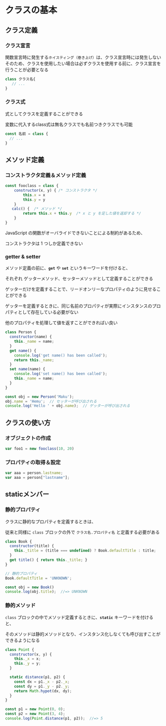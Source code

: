 # クラスの基本



## クラス定義



### クラス宣言

関数宣言時に発生する`ホイスティング（巻き上げ）`は、クラス宣言時には発生しない
そのため、クラスを使用したい場合は必ずクラスを使用する前に、クラス宣言を行うことが必要となる

```javascript
class クラス名{
   // ...
}
```



### クラス式

式としてクラスを定義することができる

変数に代入するclass式は無名クラスでも名前つきクラスでも可能

```javascript
const 名前 = class {
  // ...
}
```



## メソッド定義



### コンストラクタ定義＆メソッド定義

```javascript
const fooclass = class {
	constructor(x, y) { /* コンストラクタ */
		this.x = x
		this.y = y
	}
   calc() {  /* メソッド */
		return this.x + this.y  /* x と y を足した値を返却する */
	}
}
```

JavaScript の関数がオーバライドできないことによる制約があるため、

コンストラクタは 1 つしか定義できない



### getter & setter

メソッド定義の前に、**`get`** や **`set`** というキーワードを付けると、

それぞれ ゲッターメソッド、セッターメソッドとして定義することができる

ゲッターだけを定義することで、リードオンリーなプロパティのように見せることができる

ゲッターを定義するときに、同じ名前のプロパティが実際にインスタンスのプロパティとして存在している必要がない

他のプロパティを処理して値を返すことができればい良い

```javascript
class Person {
  constructor(name) {
    this._name = name;
  }
  get name() {
    console.log('get name() has been called');
    return this._name;
  }
  set name(name) {
    console.log('set name() has been called');
    this._name = name;
  }
}

const obj = new Person('Maku');
obj.name = 'Hemu';  // セッターが呼び出される
console.log('Hello ' + obj.name);  // ゲッターが呼び出される
```



## クラスの使い方



### オブジェクトの作成

```javascript
var foo1 = new fooclass(10, 20)
```



### プロパティの取得＆設定

```javascript
var aaa = person.lastname;
var aaa = person["lastname"];
```



## staticメンバー



### 静的プロパティ

クラスに静的なプロパティを定義するときは、

従来と同様に `class` ブロックの外で `クラス名.プロパティ名` と定義する必要がある

```javascript
class Book {
  constructor(title) {
    this._title = (title === undefined) ? Book.defaultTitle : title;
  }
  get title() { return this._title; }
}

// 静的プロパティ
Book.defaultTitle = 'UNKNOWN';

const obj = new Book()
console.log(obj.title);  //=> UNKNOWN
```



### 静的メソッド

`class` ブロックの中でメソッド定義するときに、**`static`** キーワードを付けると、

そのメソッドは静的メソッドとなり、インスタンス化しなくても呼び出すことができるようになる

```javascript
class Point {
  constructor(x, y) {
    this._x = x;
    this._y = y;
  }

  static distance(p1, p2) {
    const dx = p1._x - p2._x;
    const dy = p1._y - p2._y;
    return Math.hypot(dx, dy);
  }
}

const p1 = new Point(0, 0);
const p2 = new Point(3, 4);
console.log(Point.distance(p1, p2));  //=> 5
```

























































